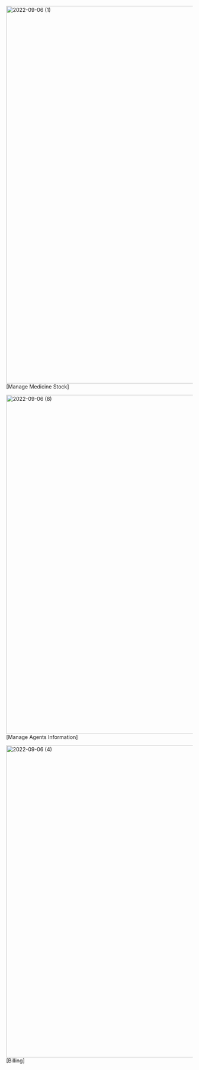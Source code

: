 <img width="1358" height="1020" alt="2022-09-06 (1)" src="https://github.com/user-attachments/assets/adb5fb63-56a7-4069-af36-f6f1ae48fc2c" /> [Manage Medicine Stock]

<img width="1402" height="916" alt="2022-09-06 (8)" src="https://github.com/user-attachments/assets/38e329c7-f211-4af6-910d-6d0b137568cc" /> [Manage Agents Information]

<img width="1629" height="843" alt="2022-09-06 (4)" src="https://github.com/user-attachments/assets/f51334a3-dea2-48c2-8eb7-d1714323f858" /> [Billing]
